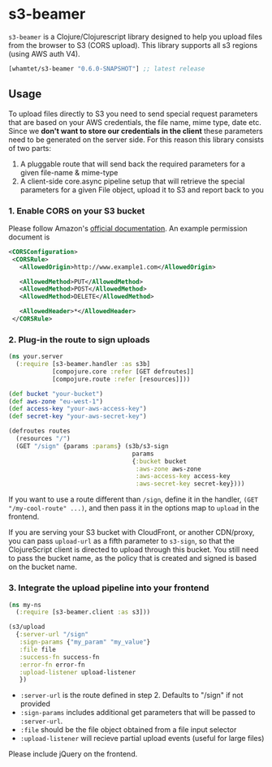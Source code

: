 # s3-beamer

`s3-beamer` is a Clojure/Clojurescript library designed to help you upload files
from the browser to S3 (CORS upload).  This library supports all s3 regions (using AWS auth V4).

[](dependency)
```clojure
[whamtet/s3-beamer "0.6.0-SNAPSHOT"] ;; latest release
```
[](/dependency)

## Usage

To upload files directly to S3 you need to send special request
parameters that are based on your AWS credentials, the file name, mime
type, date etc.
Since we **don't want to store our credentials in the client** these
parameters need to be generated on the server side.
For this reason this library consists of two parts:

1. A pluggable route that will send back the required parameters for a
   given file-name & mime-type
2. A client-side core.async pipeline setup that will retrieve the
   special parameters for a given File object, upload it to S3 and
   report back to you

### 1. Enable CORS on your S3 bucket

Please follow Amazon's [official documentation](http://docs.aws.amazon.com/AmazonS3/latest/dev/cors.html).  An example permission document is

```xml
<CORSConfiguration>
 <CORSRule>
   <AllowedOrigin>http://www.example1.com</AllowedOrigin>

   <AllowedMethod>PUT</AllowedMethod>
   <AllowedMethod>POST</AllowedMethod>
   <AllowedMethod>DELETE</AllowedMethod>

   <AllowedHeader>*</AllowedHeader>
 </CORSRule>
```

### 2. Plug-in the route to sign uploads

```clj
(ns your.server
  (:require [s3-beamer.handler :as s3b]
            [compojure.core :refer [GET defroutes]]
            [compojure.route :refer [resources]]))

(def bucket "your-bucket")
(def aws-zone "eu-west-1")
(def access-key "your-aws-access-key")
(def secret-key "your-aws-secret-key")

(defroutes routes
  (resources "/")
  (GET "/sign" {params :params} (s3b/s3-sign
                                  params
                                  {:bucket bucket
                                   :aws-zone aws-zone
                                   :aws-access-key access-key
                                   :aws-secret-key secret-key})))
```

If you want to use a route different than `/sign`, define it in the
handler, `(GET "/my-cool-route" ...)`, and then pass it in the options
map to `upload` in the frontend.

If you are serving your S3 bucket with CloudFront, or another CDN/proxy, you can pass
`upload-url` as a fifth parameter to `s3-sign`, so that the ClojureScript client is directed
to upload through this bucket. You still need to pass the bucket name, as the policy that is
created and signed is based on the bucket name.

### 3. Integrate the upload pipeline into your frontend

```clojure
(ns my-ns
  (:require [s3-beamer.client :as s3]))

(s3/upload
  {:server-url "/sign"
   :sign-params {"my_param" "my_value"}
   :file file
   :success-fn success-fn
   :error-fn error-fn
   :upload-listener upload-listener
   })

```

- `:server-url` is the route defined in step 2.  Defaults to "/sign" if not provided
- `:sign-params` includes additional get parameters that will be passed to `:server-url`.
- `:file` should be the file object obtained from a file input selector
- `:upload-listener` will recieve partial upload events (useful for large files)

Please include jQuery on the frontend.
